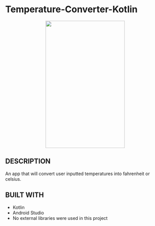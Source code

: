 # Temperature-Converter-Kotlin
<p align="center">
  <img src="tempconvertgif.gif" align="center" width="250" height="400" />
</p>


## DESCRIPTION ##
An app that will convert user inputted temperatures into fahrenheit or celsius.

## BUILT WITH ##
* Kotlin
* Android Studio
* No external libraries were used in this project

